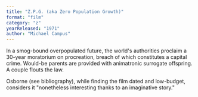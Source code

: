 ```yaml
---
title: "Z.P.G. (aka Zero Population Growth)"
format: "film"
category: "z"
yearReleased: "1971"
author: "Michael Campus"
---
```

In a smog-bound overpopulated future, the world's  authorities proclaim a 30-year moratorium on procreation, breach of which  constitutes a capital crime. Would-be parents are provided with animatronic  surrogate offspring. A couple flouts the law.

Osborne (see bibliography), while finding  the film dated and low-budget, considers it "nonetheless interesting thanks to  an imaginative story."
